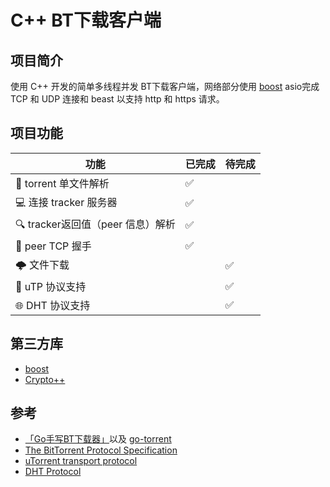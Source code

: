# C++ BT下载客户端
## 项目简介
使用 C++ 开发的简单多线程并发 BT下载客户端，网络部分使用 [boost](https://www.boost.org/) asio完成 TCP 和 UDP 连接和 beast 以支持 http 和 https 请求。
## 项目功能
|功能|已完成|待完成|
| --- | --- | --- |
|🧲 torrent 单文件解析|✅||
|💻 连接 tracker 服务器 |✅||
|🔍 tracker返回值（peer 信息）解析 |✅||
|🤝 peer TCP 握手|✅||
|🌩️ 文件下载||✅|
|📄 uTP 协议支持||✅|
|🌐 DHT 协议支持||✅|
## 第三方库
- [boost](https://www.boost.org/)
- [Crypto++](https://www.cryptopp.com/)
## 参考
- [「Go手写BT下载器」](https://www.bilibili.com/video/BV13P4y1378F)以及 [go-torrent](https://github.com/archeryue/go-torrent)
- [The BitTorrent Protocol Specification](https://www.bittorrent.org/beps/bep_0003.html)
- [uTorrent transport protocol](https://www.bittorrent.org/beps/bep_0029.html)
- [DHT Protocol](https://www.bittorrent.org/beps/bep_0005.html)

